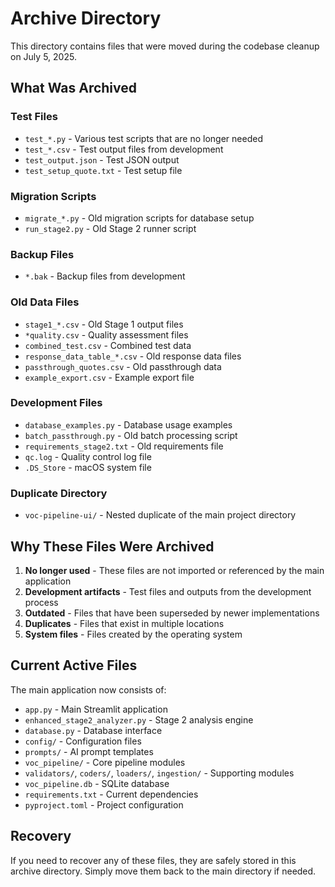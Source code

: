 # Archive Directory

This directory contains files that were moved during the codebase cleanup on July 5, 2025.

## What Was Archived

### Test Files
- `test_*.py` - Various test scripts that are no longer needed
- `test_*.csv` - Test output files from development
- `test_output.json` - Test JSON output
- `test_setup_quote.txt` - Test setup file

### Migration Scripts
- `migrate_*.py` - Old migration scripts for database setup
- `run_stage2.py` - Old Stage 2 runner script

### Backup Files
- `*.bak` - Backup files from development

### Old Data Files
- `stage1_*.csv` - Old Stage 1 output files
- `*quality.csv` - Quality assessment files
- `combined_test.csv` - Combined test data
- `response_data_table_*.csv` - Old response data files
- `passthrough_quotes.csv` - Old passthrough data
- `example_export.csv` - Example export file

### Development Files
- `database_examples.py` - Database usage examples
- `batch_passthrough.py` - Old batch processing script
- `requirements_stage2.txt` - Old requirements file
- `qc.log` - Quality control log file
- `.DS_Store` - macOS system file

### Duplicate Directory
- `voc-pipeline-ui/` - Nested duplicate of the main project directory

## Why These Files Were Archived

1. **No longer used** - These files are not imported or referenced by the main application
2. **Development artifacts** - Test files and outputs from the development process
3. **Outdated** - Files that have been superseded by newer implementations
4. **Duplicates** - Files that exist in multiple locations
5. **System files** - Files created by the operating system

## Current Active Files

The main application now consists of:
- `app.py` - Main Streamlit application
- `enhanced_stage2_analyzer.py` - Stage 2 analysis engine
- `database.py` - Database interface
- `config/` - Configuration files
- `prompts/` - AI prompt templates
- `voc_pipeline/` - Core pipeline modules
- `validators/`, `coders/`, `loaders/`, `ingestion/` - Supporting modules
- `voc_pipeline.db` - SQLite database
- `requirements.txt` - Current dependencies
- `pyproject.toml` - Project configuration

## Recovery

If you need to recover any of these files, they are safely stored in this archive directory. Simply move them back to the main directory if needed. 